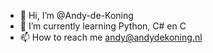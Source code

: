 - 👋 Hi, I’m @Andy-de-Koning
- 🌱 I’m currently learning Python, C# en C
- 📫 How to reach me andy@andydekoning.nl

<!---
Andy-de-Koning/Andy-de-Koning is a ✨ special ✨ repository because its `README.md` (this file) appears on your GitHub profile.
You can click the Preview link to take a look at your changes.
--->
